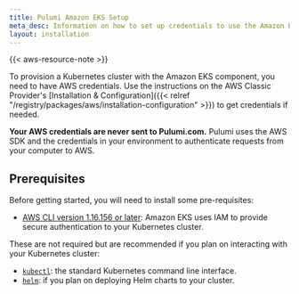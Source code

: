 ```yaml
---
title: Pulumi Amazon EKS Setup
meta_desc: Information on how to set up credentials to use the Amazon EKS component.
layout: installation
---
```


{{< aws-resource-note >}}

To provision a Kubernetes cluster with the Amazon EKS component, you need to have AWS credentials. Use the instructions on the AWS Classic Provider's [Installation & Configuration]({{< relref "/registry/packages/aws/installation-configuration" >}}) to get credentials if needed.

**Your AWS credentials are never sent to Pulumi.com.** Pulumi uses the AWS SDK and the credentials in your environment to authenticate requests from your computer to AWS.

## Prerequisites

Before getting started, you will need to install some pre-requisites:

* [AWS CLI version 1.16.156 or later](https://docs.aws.amazon.com/cli/latest/userguide/cli-chap-install.html):
  Amazon EKS uses IAM to provide secure authentication to your Kubernetes cluster.

These are not required but are recommended if you plan on interacting with your Kubernetes cluster:

* [`kubectl`](https://kubernetes.io/docs/tasks/tools/install-kubectl/): the standard Kubernetes command line interface.
* [`helm`](https://helm.sh/docs/using_helm/): if you plan on deploying Helm charts to your cluster.
